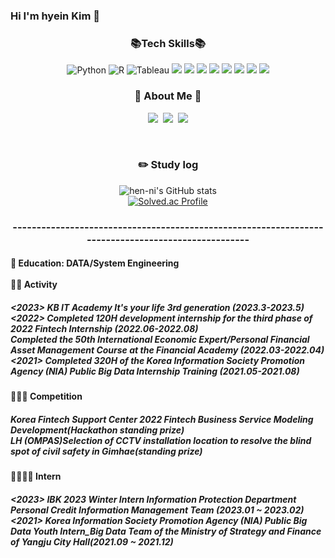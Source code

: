 ### Hi I'm hyein Kim 👋

<h3 align="center"> 📚Tech Skills📚 </h3>
<div align=center>     
    <img alt="Python" src="https://img.shields.io/badge/python%20-%2314354C.svg?&style=flat-square&logo=python&logoColor=white"/> 
    <img alt="R" src="https://img.shields.io/badge/R-276DC3?style=flat-square&logo=R&logoColor=white"/> 
    <img alt="Tableau" src="https://img.shields.io/badge/Tableau-E97627?style=flat-square&logo=Tableau&logoColor=white"> 
    <img src="https://img.shields.io/badge/oracle-F80000?style=for-the-badge&logo=oracle&logoColor=white">
    <img src="https://img.shields.io/badge/mysql-4479A1?style=for-the-badge&logo=mysql&logoColor=white">
    <img src="https://img.shields.io/badge/JAVA-007396?style=for-the-badge&logo=java&logoColor=white">
    <img src="https://img.shields.io/badge/Spring-6DB33F?style=for-the-badge&logo=Spring&logoColor=white">
    <img src="https://img.shields.io/badge/Flutter-02569B?style=flat-square&logo=flutter&logoColor=white"/>
    <img src="https://img.shields.io/badge/HTML5-E34F26?style=flat-square&logo=html5&logoColor=white"/>
    <img src="https://img.shields.io/badge/CSS3-1572B6?style=flat-square&logo=css3&logoColor=white"/>
    <img src="https://img.shields.io/badge/GitHub-181717?style=flat-square&logo=GitHub&logoColor=white"/>


<h3 align="center">🌈 About Me 🌈</h3>
<p align="center">
  <a href="https://https://henni.tistory.com/category/"><img src="https://img.shields.io/badge/Tech%20Blog-11B48A?style=flat-square&logo=Vimeo&logoColor=white&link=https://velog.io/@hyeinisfree"/></a>&nbsp
  <a href="https://www.instagram.com/hen._.ni/"><img src="https://img.shields.io/badge/Instagram-E4405F?style=flat-square&logo=Instagram&logoColor=white&link=https://www.instagram.com/hye_inisfree/"/></a>&nbsp
  <a href="mailto:henni07580@gmail.com"><img src="https://img.shields.io/badge/Gmail-d14836?style=flat-square&logo=Gmail&logoColor=white&link=kimhyein7110@gmail.com"/></a>
</p>
</br>

### :pencil2: Study log
![hen-ni's GitHub stats](https://github-readme-stats.vercel.app/api?username=hen-ni)</br>
[![Solved.ac Profile](http://mazassumnida.wtf/api/generate_badge?boj=haein0758)](https://solved.ac/haein0758)

</h1>

### ---------------------------------------------------------------------------------------------------

<h4 align = "left">🌱 Education: DATA/System Engineering </br></br>
🌱🌱 Activity</br>
<h5 align = "left"><2023> KB IT Academy It's your life 3rd generation (2023.3-2023.5) </br>
<2022> Completed 120H development internship for the third phase of 2022 Fintech Internship (2022.06-2022.08) </br>
 Completed the 50th International Economic Expert/Personal Financial Asset Management Course at the Financial Academy  (2022.03-2022.04) </br>
<2021> Completed 320H of the Korea Information Society Promotion Agency (NIA) Public Big Data Internship Training (2021.05-2021.08)</br></h5>
<h4 align = "left">🌱🌱🌱 Competition</br>
<h5 align = "left">Korea Fintech Support Center 2022 Fintech Business Service Modeling Development(Hackathon standing prize)</br>
LH (OMPAS)Selection of CCTV installation location to resolve the blind spot of civil safety in Gimhae(standing prize)</br></h5>
<h4 align = "left">🌱🌱🌱🌱 Intern</br>
<h5 align = "left"><2023> IBK 2023 Winter Intern Information Protection Department Personal Credit Information Management Team  (2023.01 ~ 2023.02)</br>
<2021> Korea Information Society Promotion Agency (NIA) Public Big Data Youth Intern_Big Data Team of the Ministry of Strategy and Finance of Yangju City Hall(2021.09 ~ 2021.12)
  
